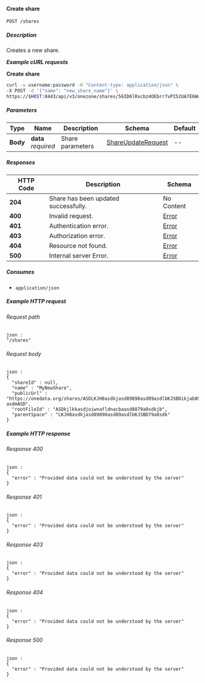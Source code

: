 
<a name="create_share"></a>
#### Create share
```
POST /shares
```


##### Description
Creates a new share.

***Example cURL requests***

**Create share**
```bash
curl -u username:password -H "Content-type: application/json" \
-X POST -d '{"name": "new_share_name"}' \
https://$HOST:8443/api/v3/onezone/shares/56ID6lRxcbz4OEbrr7vPI52UA7E6WwkqQ6bJCtW5PLE
```


##### Parameters

|Type|Name|Description|Schema|Default|
|---|---|---|---|---|
|**Body**|**data**  <br>*required*|Share parameters|[ShareUpdateRequest](../definitions/ShareUpdateRequest.md#shareupdaterequest)|--|


##### Responses

|HTTP Code|Description|Schema|
|---|---|---|
|**204**|Share has been updated successfully.|No Content|
|**400**|Invalid request.|[Error](../definitions/Error.md#error)|
|**401**|Authentication error.|[Error](../definitions/Error.md#error)|
|**403**|Authorization error.|[Error](../definitions/Error.md#error)|
|**404**|Resource not found.|[Error](../definitions/Error.md#error)|
|**500**|Internal server Error.|[Error](../definitions/Error.md#error)|


##### Consumes

* `application/json`


##### Example HTTP request

###### Request path
```
json :
"/shares"
```


###### Request body
```
json :
{
  "shareId" : null,
  "name" : "MyNewShare",
  "publicUrl" : "https://onedata.org/shares/ASDLKJH8asdkjasd89898asd89asdlbKJSBDikjab89-asdmASD",
  "rootFileId" : "ASDkjlkkasdjoiwnafldnacbaasd8879a8sdkjb",
  "parentSpace" : "LKJH8asdkjasd89898asd89asdlbKJSBD79a8sdk"
}
```


##### Example HTTP response

###### Response 400
```
json :
{
  "error" : "Provided data could not be understood by the server"
}
```


###### Response 401
```
json :
{
  "error" : "Provided data could not be understood by the server"
}
```


###### Response 403
```
json :
{
  "error" : "Provided data could not be understood by the server"
}
```


###### Response 404
```
json :
{
  "error" : "Provided data could not be understood by the server"
}
```


###### Response 500
```
json :
{
  "error" : "Provided data could not be understood by the server"
}
```



